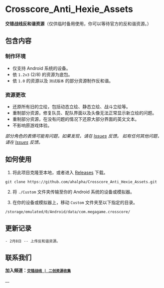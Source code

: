 # Crosscore_Anti_Hexie_Assets
**交错战线反和谐资源**（仅供临时备用使用，你可以等待官方的反和谐资源。）

## 包含内容
### 制作环境
- 仅支持 Android 系统的设备。
- 依 `1.2v3` (2/8) 的资源为底包。
- 依 `1.0` 的资源以及 `测试版本` 的部分资源制作反和谐。

### 资源更改
- 还原所有旧的立绘，包括动态立绘、静态立绘、战斗立绘等。
- 重制部分资源，修复队员、配队界面以及头像无法正常显示新立绘的问题。
- 重制部分资源，在没有问题的情况下还原大部分界面的英文文本。
- 不影响原游戏体验。

*部分角色的表情可能有问题，如果发现，请在 [Issues](https://github.com/ahalpha/Crosscore_Anti_Hexie_Assets/issues) 反馈。*
*如有任何其他问题，请在 [Issues](https://github.com/ahalpha/Crosscore_Anti_Hexie_Assets/issues) 反馈。*

## 如何使用

01. 将此项目克隆至本地，或者进入 [Releases](https://github.com/ahalpha/Crosscore_Anti_Hexie_Assets/releases) 下载。
```
git clone https://github.com/ahalpha/Crosscore_Anti_Hexie_Assets.git
```
02. 将 `./Custom` 文件夹传输至你的 Android 系统的设备或模拟器。

03. 在你的设备或模拟器上，移动 `Custom` 文件夹至以下指定的目录。
```
/storage/emulated/0/Android/data/com.megagame.crosscore/
```

## 更新记录
```
- 2月8日 -- 上传反和谐资源。
```
## 联系我们

**加入频道：**[**`交错战线 | 二创资源收集`**](https://t.me/crosscore_mod)


__
